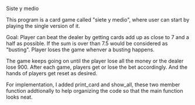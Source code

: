   Siste y medio
  	
  This program is a card game called "siete y medio", where user can start by playing the single version of it.

  Goal: Player can beat the dealer by getting cards add up as close to 7 and a half as possible. If the sum is over than 7.5 would be considered as "busting". 
  	Player loses the game whenver a busting happens.


  The game keeps going on until the player lose all the money or the dealer lose 900. After each game, players get or lose the bet accordingly. And the hands of players get reset as desired.
  
  For implementation, I added print_card and show_all, these two member function addtionally to help organizing the code so that the main function looks neat.

